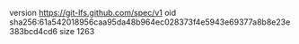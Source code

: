 version https://git-lfs.github.com/spec/v1
oid sha256:61a542018956caa95da48b964ec028373f4e5943e69377a8b8e23e383bcd4cd6
size 1263
